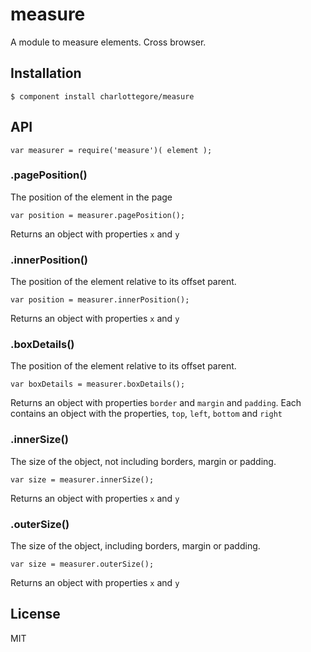 
# measure

  A module to measure elements. Cross browser. 

## Installation

    $ component install charlottegore/measure

## API

    var measurer = require('measure')( element );

### .pagePosition()

  The position of the element in the page

    var position = measurer.pagePosition();

  Returns an object with properties `x` and `y`

### .innerPosition()

  The position of the element relative to its offset parent.

    var position = measurer.innerPosition();

  Returns an object with properties `x` and `y`

### .boxDetails()

  The position of the element relative to its offset parent.

    var boxDetails = measurer.boxDetails();

  Returns an object with properties `border` and `margin` and `padding`. Each contains an object with the properties, `top`, `left`, `bottom` and `right`

### .innerSize()
 
  The size of the object, not including borders, margin or padding.

    var size = measurer.innerSize();

  Returns an object with properties `x` and `y` 

### .outerSize()
 
  The size of the object, including borders, margin or padding.

    var size = measurer.outerSize();

  Returns an object with properties `x` and `y` 

## License

  MIT
